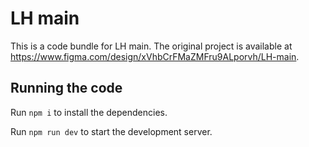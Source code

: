 
  # LH main

  This is a code bundle for LH main. The original project is available at https://www.figma.com/design/xVhbCrFMaZMFru9ALporvh/LH-main.

  ## Running the code

  Run `npm i` to install the dependencies.

  Run `npm run dev` to start the development server.
  